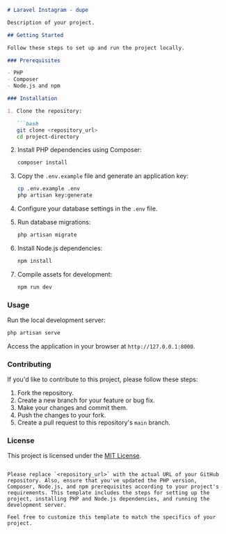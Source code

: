 
```markdown
# Laravel Instagram - dupe

Description of your project.

## Getting Started

Follow these steps to set up and run the project locally.

### Prerequisites

- PHP
- Composer
- Node.js and npm

### Installation

1. Clone the repository:

   ```bash
   git clone <repository_url>
   cd project-directory
   ```

2. Install PHP dependencies using Composer:

   ```bash
   composer install
   ```

3. Copy the `.env.example` file and generate an application key:

   ```bash
   cp .env.example .env
   php artisan key:generate
   ```

4. Configure your database settings in the `.env` file.

5. Run database migrations:

   ```bash
   php artisan migrate
   ```

6. Install Node.js dependencies:

   ```bash
   npm install
   ```

7. Compile assets for development:

   ```bash
   npm run dev
   ```

### Usage

Run the local development server:

```bash
php artisan serve
```

Access the application in your browser at `http://127.0.0.1:8000`.

### Contributing

If you'd like to contribute to this project, please follow these steps:

1. Fork the repository.
2. Create a new branch for your feature or bug fix.
3. Make your changes and commit them.
4. Push the changes to your fork.
5. Create a pull request to this repository's `main` branch.

### License

This project is licensed under the [MIT License](LICENSE).
```

Please replace `<repository_url>` with the actual URL of your GitHub repository. Also, ensure that you've updated the PHP version, Composer, Node.js, and npm prerequisites according to your project's requirements. This template includes the steps for setting up the project, installing PHP and Node.js dependencies, and running the development server.

Feel free to customize this template to match the specifics of your project.

